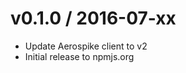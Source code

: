 v0.1.0 / 2016-07-xx
===================

* Update Aerospike client to v2
* Initial release to npmjs.org
